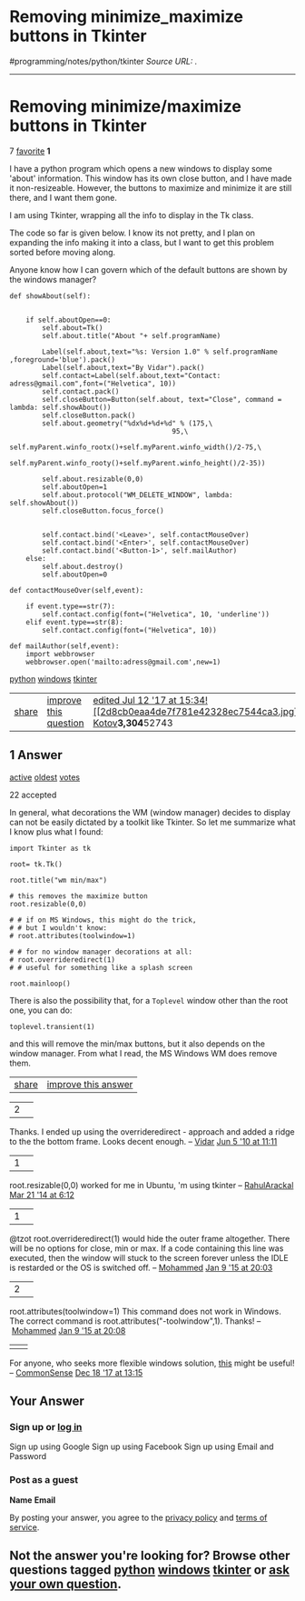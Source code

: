# Removing minimize_maximize buttons in Tkinter
#programming/notes/python/tkinter
*Source URL: [](https://stackoverflow.com/questions/2969870/removing-minimize-maximize-buttons-in-tkinter).*
- - - -
# Removing minimize/maximize buttons in Tkinter
7  [favorite](https://stackoverflow.com/questions/2969870/removing-minimize-maximize-buttons-in-tkinter#)
**1**

I have a python program which opens a new windows to display some 'about' information. This window has its own close button, and I have made it non-resizeable. However, the buttons to maximize and minimize it are still there, and I want them gone.

I am using Tkinter, wrapping all the info to display in the Tk class.

The code so far is given below. I know its not pretty, and I plan on expanding the info making it into a class, but I want to get this problem sorted before moving along.

Anyone know how I can govern which of the default buttons are shown by the windows manager?

```
def showAbout(self):


    if self.aboutOpen==0:
        self.about=Tk()
        self.about.title("About "+ self.programName)

        Label(self.about,text="%s: Version 1.0" % self.programName ,foreground='blue').pack()
        Label(self.about,text="By Vidar").pack()
        self.contact=Label(self.about,text="Contact: adress@gmail.com",font=("Helvetica", 10))
        self.contact.pack()
        self.closeButton=Button(self.about, text="Close", command = lambda: self.showAbout())
        self.closeButton.pack()
        self.about.geometry("%dx%d+%d+%d" % (175,\
                                        95,\
                                        self.myParent.winfo_rootx()+self.myParent.winfo_width()/2-75,\
                                        self.myParent.winfo_rooty()+self.myParent.winfo_height()/2-35))

        self.about.resizable(0,0)
        self.aboutOpen=1
        self.about.protocol("WM_DELETE_WINDOW", lambda: self.showAbout())
        self.closeButton.focus_force()


        self.contact.bind('<Leave>', self.contactMouseOver)
        self.contact.bind('<Enter>', self.contactMouseOver)
        self.contact.bind('<Button-1>', self.mailAuthor)
    else:
        self.about.destroy()
        self.aboutOpen=0

def contactMouseOver(self,event):

    if event.type==str(7):
        self.contact.config(font=("Helvetica", 10, 'underline'))
    elif event.type==str(8):
        self.contact.config(font=("Helvetica", 10))

def mailAuthor(self,event):
    import webbrowser
    webbrowser.open('mailto:adress@gmail.com',new=1)
```

[python](https://stackoverflow.com/questions/tagged/python) [windows](https://stackoverflow.com/questions/tagged/windows) [tkinter](https://stackoverflow.com/questions/tagged/tkinter)

|     |     |     |
| --- | --- | --- |
| [share](https://stackoverflow.com/q/2969870)|[improve this question](https://stackoverflow.com/posts/2969870/edit) | [edited Jul 12 '17 at 15:34](https://stackoverflow.com/posts/2969870/revisions)[![[2d8cb0eaa4de7f781e42328ec7544ca3.jpg]]](https://stackoverflow.com/users/1000551/vadim-kotov)[Vadim Kotov](https://stackoverflow.com/users/1000551/vadim-kotov)**3,304**52743 | asked Jun 3 '10 at 21:20[![[0RTYG.png]]](https://stackoverflow.com/users/346645/vidar)[Vidar](https://stackoverflow.com/users/346645/vidar)**2,894**41628 |

## 1 Answer
[active](https://stackoverflow.com/questions/2969870/removing-minimize-maximize-buttons-in-tkinter?answertab=active#tab-top) [oldest](https://stackoverflow.com/questions/2969870/removing-minimize-maximize-buttons-in-tkinter?answertab=oldest#tab-top) [votes](https://stackoverflow.com/questions/2969870/removing-minimize-maximize-buttons-in-tkinter?answertab=votes#tab-top)

22  accepted

In general, what decorations the WM (window manager) decides to display can not be easily dictated by a toolkit like Tkinter. So let me summarize what I know plus what I found:

```
import Tkinter as tk

root= tk.Tk()

root.title("wm min/max")

# this removes the maximize button
root.resizable(0,0)

# # if on MS Windows, this might do the trick,
# # but I wouldn't know:
# root.attributes(toolwindow=1)

# # for no window manager decorations at all:
# root.overrideredirect(1)
# # useful for something like a splash screen

root.mainloop()
```

There is also the possibility that, for a `Toplevel` window other than the root one, you can do:

```
toplevel.transient(1)
```

and this will remove the min/max buttons, but it also depends on the window manager. From what I read, the MS Windows WM does remove them.

|     |     |
| --- | --- |
| [share](https://stackoverflow.com/a/2970757)|[improve this answer](https://stackoverflow.com/posts/2970757/edit) | answered Jun 4 '10 at 0:30[![[132aeb33251a1eddee3efc87633c0af1.jpg]]](https://stackoverflow.com/users/6899/tzot)[tzot](https://stackoverflow.com/users/6899/tzot)**56.2k**2092166 |

|     |     |
| --- | --- |
| 2   |     |

Thanks. I ended up using the overrideredirect - approach and added a ridge to the the bottom frame. Looks decent enough. – [Vidar](https://stackoverflow.com/users/346645/vidar) [Jun 5 '10 at 11:11](https://stackoverflow.com/questions/2969870/removing-minimize-maximize-buttons-in-tkinter#comment3041123_2970757)

|     |     |
| --- | --- |
| 1   |     |

root.resizable(0,0) worked for me in Ubuntu, 'm using tkinter – [RahulArackal](https://stackoverflow.com/users/1642148/rahularackal) [Mar 21 '14 at 6:12](https://stackoverflow.com/questions/2969870/removing-minimize-maximize-buttons-in-tkinter#comment34322530_2970757)

|     |     |
| --- | --- |
| 1   |     |

@tzot root.overrideredirect(1) would hide the outer frame altogether. There will be no options for close, min or max. If a code containing this line was executed, then the window will stuck to the screen forever unless the IDLE is restarded or the OS is switched off. – [Mohammed](https://stackoverflow.com/users/2228380/mohammed) [Jan 9 '15 at 20:03](https://stackoverflow.com/questions/2969870/removing-minimize-maximize-buttons-in-tkinter#comment44139056_2970757)

|     |     |
| --- | --- |
| 2   |     |

root.attributes(toolwindow=1) This command does not work in Windows. The correct command is root.attributes("-toolwindow",1). Thanks! – [Mohammed](https://stackoverflow.com/users/2228380/mohammed) [Jan 9 '15 at 20:08](https://stackoverflow.com/questions/2969870/removing-minimize-maximize-buttons-in-tkinter#comment44139220_2970757)

|     |     |
| --- | --- |
|     |     |

For anyone, who seeks more flexible windows solution, [this](https://stackoverflow.com/a/47867275/6634373) might be useful! – [CommonSense](https://stackoverflow.com/users/6634373/commonsense) [Dec 18 '17 at 13:15](https://stackoverflow.com/questions/2969870/removing-minimize-maximize-buttons-in-tkinter#comment82703590_2970757)

## Your Answer

### Sign up or [log in](https://stackoverflow.com/users/login?ssrc=question_page&returnurl=https%3a%2f%2fstackoverflow.com%2fquestions%2f2969870%2fremoving-minimize-maximize-buttons-in-tkinter%23new-answer)
Sign up using Google
Sign up using Facebook
Sign up using Email and Password

### Post as a guest
**Name**
**Email**

By posting your answer, you agree to the [privacy policy](https://stackexchange.com/legal/privacy-policy) and [terms of service](https://stackexchange.com/legal/terms-of-service).

## Not the answer you're looking for? Browse other questions tagged [python](https://stackoverflow.com/questions/tagged/python) [windows](https://stackoverflow.com/questions/tagged/windows) [tkinter](https://stackoverflow.com/questions/tagged/tkinter) or [ask your own question](https://stackoverflow.com/questions/ask).
